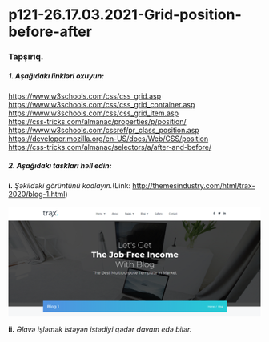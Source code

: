 # p121-26.17.03.2021-Grid-position-before-after


### Tapşırıq.


##### 1. Aşağıdakı linkləri oxuyun:
https://www.w3schools.com/css/css_grid.asp <br />
https://www.w3schools.com/css/css_grid_container.asp<br />
https://www.w3schools.com/css/css_grid_item.asp<br />
https://css-tricks.com/almanac/properties/p/position/<br />
https://www.w3schools.com/cssref/pr_class_position.asp<br />
https://developer.mozilla.org/en-US/docs/Web/CSS/position<br />
https://css-tricks.com/almanac/selectors/a/after-and-before/<br />



##### 2. Aşağıdakı taskları həll edin:
**i.** _Şəkildəki görüntünü kodlayın._(Link: http://themesindustry.com/html/trax-2020/blog-1.html)
<br />
<br />
![task image](https://github.com/Shohrat-Code/p121-26.17.03.2021-Grid-position-before-after/blob/1404cba98c92e6ac47dc19f1f8230a4ea7437dbe/trax.PNG)


**ii.** _Əlavə işləmək istəyən istədiyi qədər davam edə bilər._
